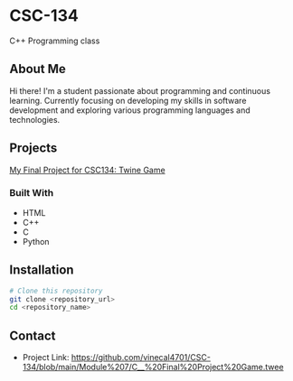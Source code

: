 # CSC-134

C++ Programming class

## About Me
Hi there! I'm a student passionate about programming and continuous learning. Currently focusing on developing my skills in software development and exploring various programming languages and technologies.

## Projects
[My Final Project for CSC134: Twine Game](https://github.com/vinecal4701/CSC-134/blob/main/Module%207/C__%20Final%20Project%20Game.twee)

### Built With

- HTML
- C++
- C
- Python

## Installation

```bash
# Clone this repository
git clone <repository_url>
cd <repository_name>

```

## Contact


- Project Link: https://github.com/vinecal4701/CSC-134/blob/main/Module%207/C__%20Final%20Project%20Game.twee
